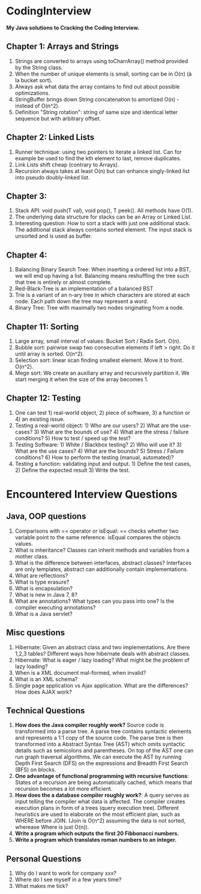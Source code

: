# CodingInterview

**My Java solutions to Cracking the Coding Interview.**

## Chapter 1: Arrays and Strings
1. Strings are converted to arrays using toCharrArray() method provided by the String class.
2. When the number of unique elements is small, sorting can be in O(n) (à la bucket sort).
3. Always ask what data the array contains to find out about possible optimizations.
4. StringBuffer brings down String concatenation to amortized O(n) - instead of O(n^2).
5. Definition "String rotation": string of same size and identical letter sequence but with arbitrary offset.

## Chapter 2: Linked Lists
1. Runner technique: using two pointers to iterate a linked list. Can for example be used to find the kth element to last, remove duplicates.
2. Link Lists shift cheap (contrary to Arrays).
3. Recursion always takes at least O(n) but can enhance singly-linked list into pseudo doubly-linked list.

## Chapter 3:
1. Stack API: void push(T val), void pop(), T peek(). All methods have O(1). 
2. The underlying data structure for stacks can be an Array or Linked List.
3. Interesting question: How to sort a stack with just one additional stack. The additional stack always contains sorted element. The input stack is unsorted and is used as buffer.

## Chapter 4:
1. Balancing Binary Search Tree: When inserting a ordered list into a BST, we will end up having a list. Balancing means reshuffling the tree such that tree is entirely or almost complete.
2. Red-Black-Tree is an implementation of a balanced BST
3. Trie is a variant of an n-ary tree in which characters are stored at each node. Each path down the tree may represent a word.
4. Binary Tree: Tree with maximally two nodes originating from a node. 

## Chapter 11: Sorting
1. Large array, small interval of values: Bucket Sort / Radix Sort. O(n).
2. Bubble sort: pairwise swap two consecutive elements if left > right. Do it until array is sorted. O(n^2).
3. Selection sort: linear scan finding smallest element. Move it to front. O(n^2).
4. Mege sort: We create an auxiliary array and recursively partition it. We start merging it when the size of the array becomes 1.
 

## Chapter 12: Testing
1. One can test 1) real-world object, 2) piece of software, 3) a function or 4) an existing issue.
2. Testing a real-world object: 1) Who are our users? 2) What are the use-cases? 3) What are the bounds of use? 4) What are the stress / failure conditions? 5) How to test / speed up the test?
3. Testing Software: 1) White / Blackbox testing? 2) Who will use it? 3) What are the use cases? 4) What are the bounds? 5) Stress / Failure conditions? 6) How to perform the testing (manual, automated)?
4. Testing a function: validating input and output. 1) Define the test cases, 2) Define the expected result 3) Write the test.


# Encountered Interview Questions

## Java, OOP questions
1. Comparisons with == operator or isEqual: == checks whether two variable point to the same reference. isEqual compares the objects values.
2. What is inheritance? Classes can inherit methods and variables from a mother class.
3. What is the difference between interfaces, abstract classes? Interfaces are only templates, abstract can additionally contain implementations.
4. What are reflections?
5. What is type erasure?
6. What is encapsulation?
7. What is new in Java 7, 8?
8. What are annotations? What types can you pass into one? Is the compiler executing annotations?
9. What is a Java servlet?

## Misc questions
1. Hibernate: Given an abstract class and two implementations. Are there 1,2,3 tables? Different ways how hibernate deals with abstract classes.
2. Hibernate: What is eager / lazy loading? What might be the problem of lazy loading?
3. When is a XML document mal-formed, when invalid?
4. What is an XML schema?
5. Single page application vs Ajax application. What are the differences? How does AJAX work?

## Technical Questions
1. **How does the Java compiler roughly work?** Source code is transformed into a parse tree. A parse tree contains syntactic elements and represents a 1:1 copy of the source code. The parse tree is then transformed into a Abstract Syntax Tree (AST) which omits syntactic details such as semicolons and parentheses. On top of the AST one can run graph traversal algorithms. We can execute the AST by running Depth First Search (DFS) on the expressions and Breadth First Search (BFS) on blocks.
2. **One advantage of functional programming with recursive functions**: States of a recursion are being automatically cached, which means that recursion becomes a lot more efficient.
3. **How does the a database compiler roughly work?**: A query serves as input telling the compiler what data is affected. The compiler creates execution plans in form of a trees (query execution tree). Different heuristics are used to elaborate on the most efficient plan, such as WHERE before JOIN. (Join is O(n^2) assuming the data is not sorted, wherease Where is just O(n)).
4. **Write a program which outputs the first 20 Fibbonacci numbers.** 
5. **Write a program which translates roman numbers to an integer.**

## Personal Questions
1. Why do I want to work for company xxx?
2. Where do I see myself in a few years time?
3. What makes me tick?